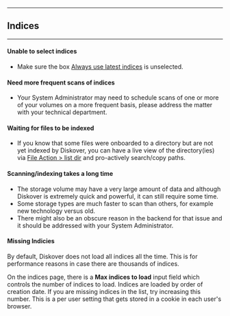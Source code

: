 ___
## Indices
___

#### Unable to select indices

- Make sure the box [Always use latest indices](https://docs.diskoverdata.com/diskover_user_guide/#index_selection) is unselected.

#### Need more frequent scans of indices

- Your System Administrator may need to schedule scans of one or more of your volumes on a more frequent basis, please address the matter with your technical department.

#### Waiting for files to be indexed

- If you know that some files were onboarded to a directory but are not yet indexed by Diskover, you can have a live view of the directory(ies) via [File Action > list dir](https://docs.diskoverdata.com/diskover_user_guide/#file_action_list_dir) and pro-actively search/copy paths.

#### Scanning/indexing takes a long time

- The storage volume may have a very large amount of data and although Diskover is extremely quick and powerful, it can still require some time. 
- Some storage types are much faster to scan than others, for example new technology versus old.
- There might also be an obscure reason in the backend for that issue and it should be addressed with your System Administrator.

#### Missing Indicies

By default, Diskover does not load all indices all the time. This is for performance reasons in case there are thousands of indices.

On the indices page, there is a **Max indices to load** input field which controls the number of indices to load. Indices are loaded by order of creation date. If you are missing indices in the list, try increasing this number. This is a per user setting that gets stored in a cookie in each user's browser.
